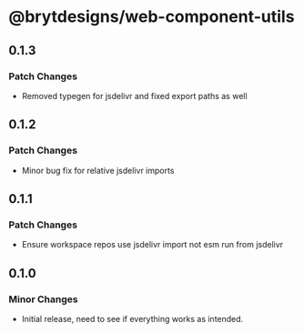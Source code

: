 # @brytdesigns/web-component-utils

## 0.1.3

### Patch Changes

- Removed typegen for jsdelivr and fixed export paths as well

## 0.1.2

### Patch Changes

- Minor bug fix for relative jsdelivr imports

## 0.1.1

### Patch Changes

- Ensure workspace repos use jsdelivr import not esm run from jsdelivr

## 0.1.0

### Minor Changes

- Initial release, need to see if everything works as intended.
